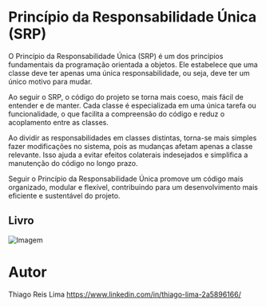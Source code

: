 # Princípio da Responsabilidade Única (SRP)
  O Princípio da Responsabilidade Única (SRP) é um dos princípios fundamentais da programação orientada a objetos. Ele estabelece que uma classe deve ter apenas uma única responsabilidade, ou seja, deve ter um único motivo para mudar.

Ao seguir o SRP, o código do projeto se torna mais coeso, mais fácil de entender e de manter. Cada classe é especializada em uma única tarefa ou funcionalidade, o que facilita a compreensão do código e reduz o acoplamento entre as classes.

Ao dividir as responsabilidades em classes distintas, torna-se mais simples fazer modificações no sistema, pois as mudanças afetam apenas a classe relevante. Isso ajuda a evitar efeitos colaterais indesejados e simplifica a manutenção do código no longo prazo.

Seguir o Princípio da Responsabilidade Única promove um código mais organizado, modular e flexível, contribuindo para um desenvolvimento mais eficiente e sustentável do projeto.

## Livro
![Imagem](https://m.media-amazon.com/images/I/51YTqGVOD7L._SY425_.jpg)

# Autor
Thiago Reis Lima
https://www.linkedin.com/in/thiago-lima-2a5896166/
